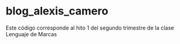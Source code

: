 # blog_alexis_camero
Este código corresponde al hito 1 del segundo trimestre de la clase Lenguaje de Marcas
